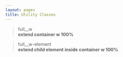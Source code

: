```yaml
---
layout: pages
title: Utility Classes
---
```


> full__w  
> **extend container w 100%**

> full__w-element  
> **extend child element inside container w 100%**